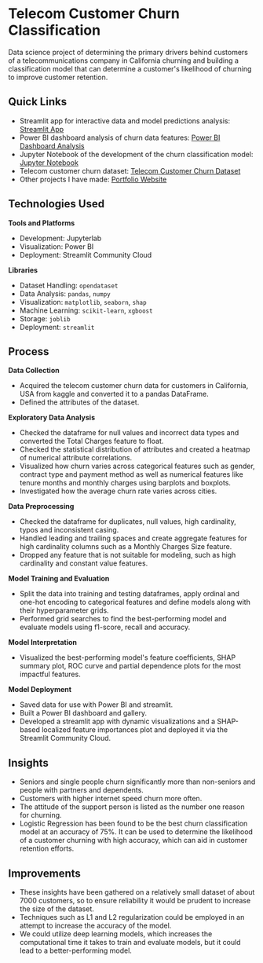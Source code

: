 # Telecom Customer Churn Classification
Data science project of determining the primary drivers behind customers of a telecommunications company in California churning and building a classification model that can determine a customer's likelihood of churning to improve customer retention. 

## Quick Links
- Streamlit app for interactive data and model predictions analysis: [Streamlit App](https://telecom-customer-churn-classification.streamlit.app/)
- Power BI dashboard analysis of churn data features: [Power BI Dashboard Analysis](power_bi/dashboard_analysis.md)
- Jupyter Notebook of the development of the churn classification model: [Jupyter Notebook](customer_churn_prediction.ipynb)
- Telecom customer churn dataset: [Telecom Customer Churn Dataset](telco-customer-churn-ibm-dataset/Telco_customer_churn.xlsx)
- Other projects I have made: [Portfolio Website](https://lucashoffschmidt.github.io/)

## Technologies Used
**Tools and Platforms**
- Development: Jupyterlab
- Visualization: Power BI 
- Deployment: Streamlit Community Cloud

**Libraries**
- Dataset Handling: `opendataset`
- Data Analysis: `pandas`, `numpy`
- Visualization: `matplotlib`, `seaborn`, `shap`
- Machine Learning: `scikit-learn`, `xgboost`
- Storage: `joblib`
- Deployment: `streamlit`

## Process
**Data Collection**
- Acquired the telecom customer churn data for customers in California, USA from kaggle and converted it to a pandas DataFrame.
- Defined the attributes of the dataset. 

**Exploratory Data Analysis**
- Checked the dataframe for null values and incorrect data types and converted the Total Charges feature to float.
- Checked the statistical distribution of attributes and created a heatmap of numerical attribute correlations.
- Visualized how churn varies across categorical features such as gender, contract type and payment method as well as numerical features like tenure months and monthly charges using barplots and boxplots.
- Investigated how the average churn rate varies across cities. 

**Data Preprocessing**
- Checked the dataframe for duplicates, null values, high cardinality, typos and inconsistent casing.
- Handled leading and trailing spaces and create aggregate features for high cardinality columns such as a Monthly Charges Size feature.
- Dropped any feature that is not suitable for modeling, such as high cardinality and constant value features.  

**Model Training and Evaluation**
- Split the data into training and testing dataframes, apply ordinal and one-hot encoding to categorical features and define models along with their hyperparameter grids.
- Performed grid searches to find the best-performing model and evaluate models using f1-score, recall and accuracy. 

**Model Interpretation**
- Visualized the best-performing model's feature coefficients, SHAP summary plot, ROC curve and partial dependence plots for the most impactful features.   

**Model Deployment**
- Saved data for use with Power BI and streamlit. 
- Built a Power BI dashboard and gallery.
- Developed a streamlit app with dynamic visualizations and a SHAP-based localized feature importances plot and deployed it via the Streamlit Community Cloud. 

## Insights
- Seniors and single people churn significantly more than non-seniors and people with partners and dependents.
- Customers with higher internet speed churn more often.
- The attitude of the support person is listed as the number one reason for churning.
- Logistic Regression has been found to be the best churn classification model at an accuracy of 75%. It can be used to determine the likelihood of a customer churning with high accuracy, which can aid in customer retention efforts. 

## Improvements
- These insights have been gathered on a relatively small dataset of about 7000 customers, so to ensure reliability it would be prudent to increase the size of the dataset.
- Techniques such as L1 and L2 regularization could be employed in an attempt to increase the accuracy of the model.
- We could utilize deep learning models, which increases the computational time it takes to train and evaluate models, but it could lead to a better-performing model. 

